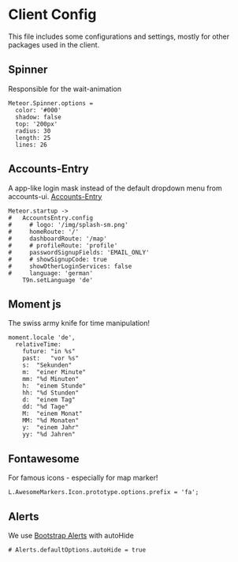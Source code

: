 # Client Config
This file includes some configurations and settings, mostly for other
packages used in the client.

## Spinner
Responsible for the wait-animation

    Meteor.Spinner.options =
      color: '#000'
      shadow: false
      top: '200px'
      radius: 30
      length: 25
      lines: 26

## Accounts-Entry
A app-like login mask instead of the default dropdown menu from accounts-ui. [Accounts-Entry](https://github.com/Differential/accounts-entry)

    Meteor.startup ->
    #   AccountsEntry.config
    #     # logo: '/img/splash-sm.png'
    #     homeRoute: '/'
    #     dashboardRoute: '/map'
    #     # profileRoute: 'profile'
    #     passwordSignupFields: 'EMAIL_ONLY'
    #     # showSignupCode: true
    #     showOtherLoginServices: false
    #     language: 'german'
        T9n.setLanguage 'de'

## Moment js
The swiss army knife for time manipulation!

    moment.locale 'de',
      relativeTime:
        future: "in %s"
        past:   "vor %s"
        s:  "Sekunden"
        m:  "einer Minute"
        mm: "%d Minuten"
        h:  "einem Stunde"
        hh: "%d Stunden"
        d:  "einem Tag"
        dd: "%d Tage"
        M:  "einem Monat"
        MM: "%d Monaten"
        y:  "einem Jahr"
        yy: "%d Jahren"

## Fontawesome
For famous icons - especially for map marker!

    L.AwesomeMarkers.Icon.prototype.options.prefix = 'fa';

## Alerts
We use [Bootstrap Alerts](https://github.com/asktomsk/bootstrap-alerts) with autoHide


    # Alerts.defaultOptions.autoHide = true
